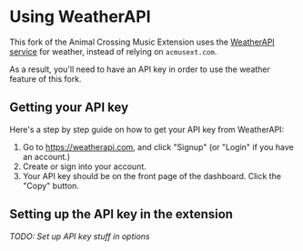# Using WeatherAPI

This fork of the Animal Crossing Music Extension uses the [WeatherAPI service](https://weatherapi.com/) for weather, instead of relying on `acmusext.com`.

As a result, you'll need to have an API key in order to use the weather feature of this fork.

## Getting your API key

Here's a step by step guide on how to get your API key from WeatherAPI:

1. Go to https://weatherapi.com, and click "Signup" (or "Login" if you have an account.)
2. Create or sign into your account.
3. Your API key should be on the front page of the dashboard. Click the "Copy" button.

## Setting up the API key in the extension

*TODO: Set up API key stuff in options*